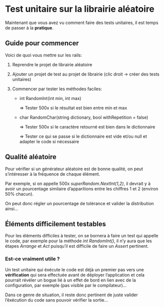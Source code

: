 # Test unitaire sur la librairie aléatoire
Maintenant que vous avez vu comment faire des tests unitaires, il est temps de passer à la **pratique**.

## Guide pour commencer
Voici de quoi vous mettre sur les rails:

 1. Reprendre le projet de librairie aléatoire
 2. Ajouter un projet de test au projet de librairie (clic droit -> créer des tests unitaires)
 3. Commencer par tester les méthodes faciles:

    - int RandomInt(int min, int max)
    
       => Tester 500x si le résultat est bien entre min et max

    - char RandomChar(string dictionary, bool withRepetition = false)

       => Tester 500x si le caractère retourné est bien dans le dictionnaire

       => Tester ce qui se passe si le dictionnaire est vide et/ou null et adapter le code si nécessaire


## Qualité aléatoire
Pour vérifier si un générateur aléatoire est de bonne qualité, on peut s’intéresser à la fréquence de chaque élément.

Par exemple, si on appelle 500x *superRandom.NextInt(1,2)*, il devrait y à avoir un pourcentage similaire d’apparitions entre les chiffres 1 et 2 (environ 50% chacun).

On peut donc régler un pourcentage de tolérance et valider la distribution ainsi...

## Éléments difficilement testables
Pour les éléments difficiles à tester, on se bornera à faire un test qui appelle le code, par exemple pour la méthode *int RandomInt()*, il n’y aura que les étapes *Arrange* et *Act* puisqu’il est difficile de faire un *Assert* pertinent.

### Est-ce vraiment utile ?
Un test unitaire qui éxécute le code est déjà un premier pas vers une **vérification** qui sera effectuée avant de déployer l’application et cela pourrait révéler un bogue lié à un effet de bord en lien avec de la configuration, par exemple (pas visible par le compilateur)...

Dans ce genre de situation, il reste donc pertinent de juste valider l’éxécution du code sans pouvoir vérifier la sortie...